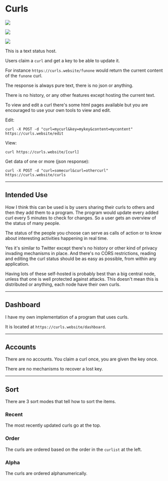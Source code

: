 # Curls

![](https://i.imgur.com/frdOwf4.gif)

![](https://i.imgur.com/7XDM7Zs.gif)

![](https://i.imgur.com/w7bW8K9.gif)

This is a text status host.

Users claim a `curl` and get a key to be able to update it.

For instance `https://curls.website/funone` would return the current content of the `funone` curl.

The response is always pure text, there is no json or anything.

There is no history, or any other features except hosting the current text.

To view and edit a curl there's some html pages available but you are encouraged to use your own tools to view and edit.

Edit:

```
curl -X POST -d "curl=mycurl&key=mykey&content=mycontent" https://curls.website/edit
```

View:

```
curl https://curls.website/[curl]
```

Get data of one or more (json response):

```
curl -X POST -d "curl=somecurl&curl=othercurl" https://curls.website/curls
```

---

## Intended Use

How I think this can be used is by users sharing their curls to others and then they add them to a program. The program would update every added curl every 5 minutes to check for changes. So a user gets an overview of the status of many people.

The status of the people you choose can serve as calls of action or to know about interesting activities happening in real time.

Yes it's similar to Twitter except there's no history or other kind of privacy invading mechanisms in place. And there's no CORS restrictions, reading and editing the curl status should be as easy as possible, from within any application.

Having lots of these self-hosted is probably best than a big central node, unless that one is well protected against attacks. This doesn't mean this is distributed or anything, each node have their own curls.

---

## Dashboard

I have my own implementation of a program that uses curls.

It is located at `https://curls.website/dashboard`.

---

## Accounts

There are no accounts. You claim a curl once, you are given the key once.

There are no mechanisms to recover a lost key.

---

## Sort

There are 3 sort modes that tell how to sort the items.

### Recent

The most recently updated curls go at the top.

### Order

The curls are ordered based on the order in the `curlist` at the left.

### Alpha

The curls are ordered alphanumerically.